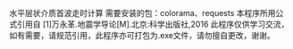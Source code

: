 水平层状介质首波走时计算
需要安装的包：colorama、requests
本程序所用公式引用自 [1]万永革.地震学导论[M].北京:科学出版社,2016
此程序仅供学习交流，如有需要，请规范引用，此程序亦可打包为.exe文件，请勿擅自更改，谢谢。
